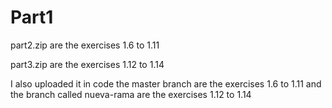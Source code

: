 # Part1

part2.zip are the exercises 1.6 to 1.11

part3.zip are the exercises  1.12 to 1.14 


I also uploaded it in code the master branch are the exercises 1.6 to 1.11 and the branch called nueva-rama are the exercises 1.12 to 1.14


